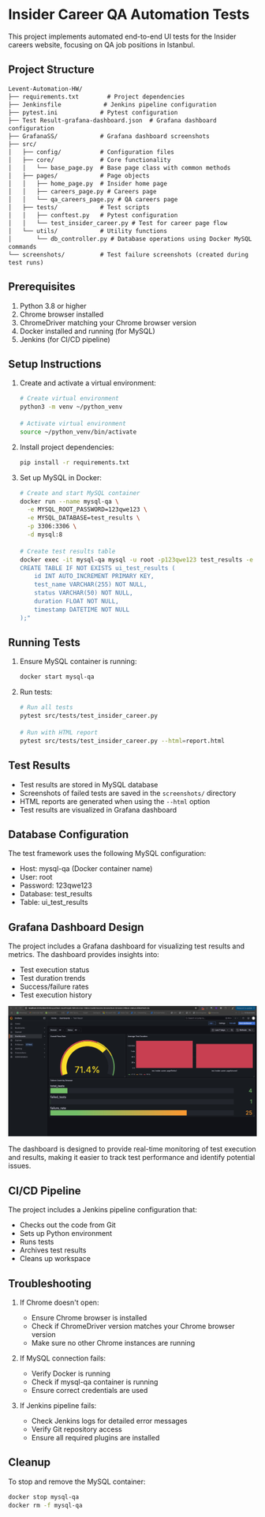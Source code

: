 # Insider Career QA Automation Tests

This project implements automated end-to-end UI tests for the Insider careers website, focusing on QA job positions in Istanbul.

## Project Structure

```
Levent-Automation-HW/
├── requirements.txt        # Project dependencies
├── Jenkinsfile            # Jenkins pipeline configuration
├── pytest.ini            # Pytest configuration
├── Test Result-grafana-dashboard.json  # Grafana dashboard configuration
├── GrafanaSS/            # Grafana dashboard screenshots
├── src/
│   ├── config/           # Configuration files
│   ├── core/             # Core functionality
│   │   └── base_page.py  # Base page class with common methods
│   ├── pages/            # Page objects
│   │   ├── home_page.py  # Insider home page
│   │   ├── careers_page.py # Careers page
│   │   └── qa_careers_page.py # QA careers page
│   ├── tests/            # Test scripts
│   │   ├── conftest.py   # Pytest configuration
│   │   └── test_insider_career.py # Test for career page flow
│   └── utils/            # Utility functions
│       └── db_controller.py # Database operations using Docker MySQL commands
└── screenshots/          # Test failure screenshots (created during test runs)
```

## Prerequisites

1. Python 3.8 or higher
2. Chrome browser installed
3. ChromeDriver matching your Chrome browser version
4. Docker installed and running (for MySQL)
5. Jenkins (for CI/CD pipeline)

## Setup Instructions

1. Create and activate a virtual environment:
   ```bash
   # Create virtual environment
   python3 -m venv ~/python_venv
   
   # Activate virtual environment
   source ~/python_venv/bin/activate
   ```

2. Install project dependencies:
   ```bash
   pip install -r requirements.txt
   ```

3. Set up MySQL in Docker:
   ```bash
   # Create and start MySQL container
   docker run --name mysql-qa \
     -e MYSQL_ROOT_PASSWORD=123qwe123 \
     -e MYSQL_DATABASE=test_results \
     -p 3306:3306 \
     -d mysql:8
   
   # Create test results table
   docker exec -it mysql-qa mysql -u root -p123qwe123 test_results -e "
   CREATE TABLE IF NOT EXISTS ui_test_results (
       id INT AUTO_INCREMENT PRIMARY KEY,
       test_name VARCHAR(255) NOT NULL,
       status VARCHAR(50) NOT NULL,
       duration FLOAT NOT NULL,
       timestamp DATETIME NOT NULL
   );"
   ```

## Running Tests

1. Ensure MySQL container is running:
   ```bash
   docker start mysql-qa
   ```

2. Run tests:
   ```bash
   # Run all tests
   pytest src/tests/test_insider_career.py
   
   # Run with HTML report
   pytest src/tests/test_insider_career.py --html=report.html
   ```

## Test Results

- Test results are stored in MySQL database
- Screenshots of failed tests are saved in the `screenshots/` directory
- HTML reports are generated when using the `--html` option
- Test results are visualized in Grafana dashboard

## Database Configuration

The test framework uses the following MySQL configuration:
- Host: mysql-qa (Docker container name)
- User: root
- Password: 123qwe123
- Database: test_results
- Table: ui_test_results

## Grafana Dashboard Design

The project includes a Grafana dashboard for visualizing test results and metrics. The dashboard provides insights into:
- Test execution status
- Test duration trends
- Success/failure rates
- Test execution history

![Grafana Dashboard Design](GrafanaSS/Grafana_Design.jpg)

The dashboard is designed to provide real-time monitoring of test execution and results, making it easier to track test performance and identify potential issues.

## CI/CD Pipeline

The project includes a Jenkins pipeline configuration that:
- Checks out the code from Git
- Sets up Python environment
- Runs tests
- Archives test results
- Cleans up workspace

## Troubleshooting

1. If Chrome doesn't open:
   - Ensure Chrome browser is installed
   - Check if ChromeDriver version matches your Chrome browser version
   - Make sure no other Chrome instances are running

2. If MySQL connection fails:
   - Verify Docker is running
   - Check if mysql-qa container is running
   - Ensure correct credentials are used

3. If Jenkins pipeline fails:
   - Check Jenkins logs for detailed error messages
   - Verify Git repository access
   - Ensure all required plugins are installed

## Cleanup

To stop and remove the MySQL container:
```bash
docker stop mysql-qa
docker rm -f mysql-qa
``` 